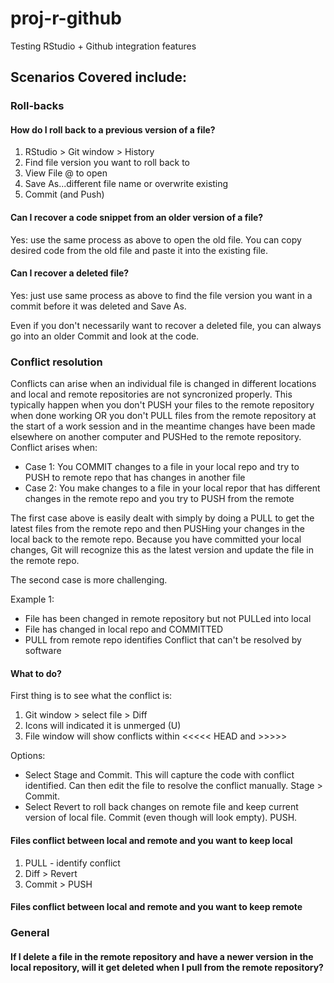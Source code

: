 # proj-r-github
Testing RStudio + Github integration features

## Scenarios Covered include:

### Roll-backs

#### How do I roll back to a previous version of a file?

1. RStudio > Git window > History
2. Find file version you want to roll back to
3. View File @ <commit id> to open
4. Save As...different file name or overwrite existing
5. Commit (and Push)

#### Can I recover a code snippet from an older version of a file?

Yes: use the same process as above to open the old file. You can copy desired code from the old file and paste it into the existing file. 

#### Can I recover a deleted file?

Yes: just use same process as above to find the file version you want in a commit before it was deleted and Save As.

Even if you don't necessarily want to recover a deleted file, you can always go into an older Commit and look at the code.

### Conflict resolution

Conflicts can arise when an individual file is changed in different locations and local and remote repositories are not syncronized properly. This typically happen when you don't PUSH your files to the remote repository when done working OR you don't PULL files from the remote repository at the start of a work session and in the meantime changes have been made elsewhere on another computer and PUSHed to the remote repository. Conflict arises when:

* Case 1: You COMMIT changes to a file in your local repo and try to PUSH to remote repo that has changes in another file
* Case 2: You make changes to a file in your local repor that has different changes in the remote repo and you try to PUSH from the remote

The first case above is easily dealt with simply by doing a PULL to get the latest files from the remote repo and then PUSHing your changes in the local back to the remote repo. Because you have committed your local changes, Git will recognize this as the latest version and update the file in the remote repo.

The second case is more challenging. 

Example 1:

* File has been changed in remote repository but not PULLed into local
* File has changed in local repo and COMMITTED
* PULL from remote repo identifies Conflict that can't be resolved by software

#### What to do?

First thing is to see what the conflict is:

1. Git window > select file > Diff
2. Icons will indicated it is unmerged (U)
3. File window will show conflicts within <<<<< HEAD and >>>>> <commit id>

Options:

* Select Stage and Commit. This will capture the code with conflict identified. Can then edit the file to resolve the conflict manually. Stage > Commit.
* Select Revert to roll back changes on remote file and keep current version of local file. Commit (even though will look empty). PUSH.

#### Files conflict between local and remote and you want to keep local

1. PULL - identify conflict
2. Diff > Revert
3. Commit > PUSH

#### Files conflict between local and remote and you want to keep remote

### General

#### If I delete a file in the remote repository and have a newer version in the local repository, will it get deleted when I pull from the remote repository?
